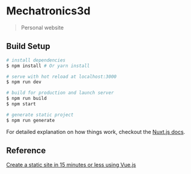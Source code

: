 # Mechatronics3d

> Personal website

## Build Setup

``` bash
# install dependencies
$ npm install # Or yarn install

# serve with hot reload at localhost:3000
$ npm run dev

# build for production and launch server
$ npm run build
$ npm start

# generate static project
$ npm run generate
```

For detailed explanation on how things work, checkout the [Nuxt.js docs](https://github.com/nuxt/nuxt.js).

## Reference
[Create a static site in 15 minutes or less using Vue.js](https://codeburst.io/create-a-static-site-in-15-minutes-or-less-using-vue-js-e4e2a9945ee6)
